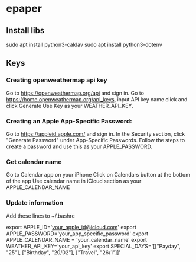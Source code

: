 # epaper

## Install libs

sudo apt install python3-caldav
sudo apt install python3-dotenv

## Keys

### Creating openweathermap api key

Go to https://openweathermap.org/api and sign in.
Go to https://home.openweathermap.org/api_keys, input API key name click and click Generate
Use Key as your WEATHER_API_KEY.

### Creating an Apple App-Specific Password:

Go to https://appleid.apple.com/ and sign in.
In the Security section, click "Generate Password" under App-Specific Passwords.
Follow the steps to create a password and use this as your APPLE_PASSWORD.

### Get calendar name

Go to Calendar app on your iPhone
Click on Calendars button at the bottom of the app
Use calendar name in iCloud section as your APPLE_CALENDAR_NAME

### Update information

Add these lines to ~/.bashrc

export APPLE_ID='your_apple_id@icloud.com'
export APPLE_PASSWORD='your_app_specific_password'
export APPLE_CALENDAR_NAME = 'your_calendar_name'
export WEATHER_API_KEY='your_api_key'
export SPECIAL_DAYS='[["Payday", "25"], ["Birthday", "20/02"], ["Travel", "26/1"]]'